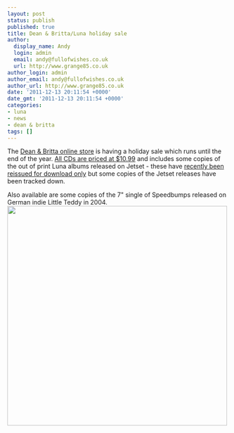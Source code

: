 ```yaml
---
layout: post
status: publish
published: true
title: Dean & Britta/Luna holiday sale
author:
  display_name: Andy
  login: admin
  email: andy@fullofwishes.co.uk
  url: http://www.grange85.co.uk
author_login: admin
author_email: andy@fullofwishes.co.uk
author_url: http://www.grange85.co.uk
date: '2011-12-13 20:11:54 +0000'
date_gmt: '2011-12-13 20:11:54 +0000'
categories:
- luna
- news
- dean & britta
tags: []
---
```

<p>The <a href="http://deanandbritta.11spot.com/">Dean & Britta online store</a> is having a holiday sale which runs until the end of the year. <a href="http://deanandbritta.11spot.com/index.php?fuseaction=item_cat.ecom_category_browse&sort_by=item_descr&sort_direction=ASC&limit_by=8&limit_offset=0&svc_item_id=&item_id=&item_cat_id=1669">All CDs are priced at $10.99</a> and includes some copies of the out of print Luna albums released on Jetset - these have <a href="http://luna.bandcamp.com/">recently been reissued for download only</a> but some copies of the Jetset releases have been tracked down.</p>
<p>Also available are some copies of the <span class="removed_link" title="http://deanandbritta.11spot.com/index.php?fuseaction=item_cat.ecom_superitem_detail&sort_by=item_descr&sort_direction=ASC&limit_by=8&limit_offset=0&item_cat_id=6905&item_id=">7" single of Speedbumps</span> released on German indie Little Teddy in 2004.<br />
<img src="http://www.fullofwishes.co.uk/wp/wp-content/uploads/2011/12/luna-speedbumps_ep-500x500.jpg" alt="" title="luna-speedbumps_ep" width="500" height="500" class="aligncenter size-medium wp-image-2273" /></p>

